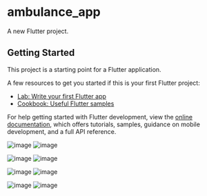 # ambulance_app

A new Flutter project.

## Getting Started

This project is a starting point for a Flutter application.

A few resources to get you started if this is your first Flutter project:

- [Lab: Write your first Flutter app](https://docs.flutter.dev/get-started/codelab)
- [Cookbook: Useful Flutter samples](https://docs.flutter.dev/cookbook)

For help getting started with Flutter development, view the
[online documentation](https://docs.flutter.dev/), which offers tutorials,
samples, guidance on mobile development, and a full API reference.




![image](https://github.com/user-attachments/assets/9928ffae-6e20-464c-979c-d43a7d644d0d)  ![image](https://github.com/user-attachments/assets/e323cc23-6dbb-4b0c-a899-78f3cee73403)

![image](https://github.com/user-attachments/assets/f6470cb9-1728-403d-b0d3-a5d0dbf45ca3)  ![image](https://github.com/user-attachments/assets/65d585f2-943e-41ce-bd1a-838c5bf032cf)

![image](https://github.com/user-attachments/assets/fce7ae43-d8c8-4b9a-8981-6d639b8b69dc)  ![image](https://github.com/user-attachments/assets/30282bc8-6def-421e-be98-09d3701f556d)

![image](https://github.com/user-attachments/assets/c936c5b3-c366-4334-98f7-6c26599a6ee3)  ![image](https://github.com/user-attachments/assets/c2805a84-1ad9-482d-b0d2-0b120143e8c6)




